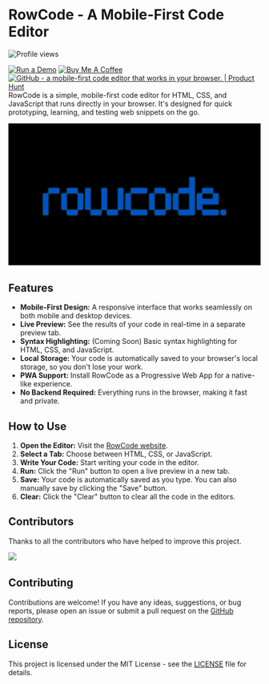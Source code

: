 # RowCode - A Mobile-First Code Editor
![Profile views](https://komarev.com/ghpvc/?username=rownok860)

[![Run a Demo](https://img.shields.io/badge/Run_a_Demo-2ecc71?style=for-the-badge)](https://rownok.com/tool/code) [![Buy Me A Coffee](https://img.shields.io/badge/Buy_Me_A_Coffee-FFDD00?style=for-the-badge&logo=buy-me-a-coffee&logoColor=black)](https://buymeacoffee.com/rownok)
<a href="https://www.producthunt.com/products/github-200?embed=true&utm_source=badge-featured&utm_medium=badge&utm_source=badge-github&#0045;0a0964bc&#0045;032f&#0045;479f&#0045;916d&#0045;072bc1a3be0c" target="_blank"><img src="https://api.producthunt.com/widgets/embed-image/v1/featured.svg?post_id=1023737&theme=neutral&t=1759790325055" alt="GitHub - a&#0032;mobile&#0045;first&#0032;code&#0032;editor&#0032;that&#0032;works&#0032;in&#0032;your&#0032;browser&#0046; | Product Hunt" style="width: 150px; height: 54px;" width="150" height="54" /></a>
<br>
RowCode is a simple, mobile-first code editor for HTML, CSS, and JavaScript that runs directly in your browser. It's designed for quick prototyping, learning, and testing web snippets on the go.

![RowCode Screenshot](rowcode-thumb.png)

## Features

*   **Mobile-First Design:** A responsive interface that works seamlessly on both mobile and desktop devices.
*   **Live Preview:** See the results of your code in real-time in a separate preview tab.
*   **Syntax Highlighting:** (Coming Soon) Basic syntax highlighting for HTML, CSS, and JavaScript.
*   **Local Storage:** Your code is automatically saved to your browser's local storage, so you don't lose your work.
*   **PWA Support:** Install RowCode as a Progressive Web App for a native-like experience.
*   **No Backend Required:** Everything runs in the browser, making it fast and private.

## How to Use

1.  **Open the Editor:** Visit the [RowCode website](https://rownok.com/tool/code).
2.  **Select a Tab:** Choose between HTML, CSS, or JavaScript.
3.  **Write Your Code:** Start writing your code in the editor.
4.  **Run:** Click the "Run" button to open a live preview in a new tab.
5.  **Save:** Your code is automatically saved as you type. You can also manually save by clicking the "Save" button.
6.  **Clear:** Click the "Clear" button to clear all the code in the editors.

## Contributors

Thanks to all the contributors who have helped to improve this project.

<a href="https://github.com/rownok860/rowcode/graphs/contributors">
  <img src="https://contrib.rocks/image?repo=rownok860/rowcode" />
</a>

## Contributing

Contributions are welcome! If you have any ideas, suggestions, or bug reports, please open an issue or submit a pull request on the [GitHub repository](https://github.com/rownok860/rowcode).

## License

This project is licensed under the MIT License - see the [LICENSE](LICENSE) file for details.
